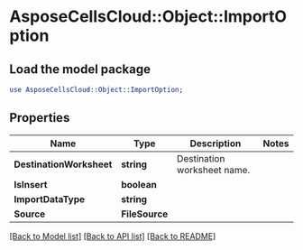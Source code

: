# AsposeCellsCloud::Object::ImportOption 

## Load the model package
```perl
use AsposeCellsCloud::Object::ImportOption;
```

## Properties
Name | Type | Description | Notes
------------ | ------------- | ------------- | -------------
**DestinationWorksheet** | **string** | Destination worksheet name.   |
**IsInsert** | **boolean** |  |
**ImportDataType** | **string** |  |
**Source** | **FileSource** |  |  

[[Back to Model list]](../README.md#documentation-for-models) [[Back to API list]](../README.md#documentation-for-api-endpoints) [[Back to README]](../README.md)

